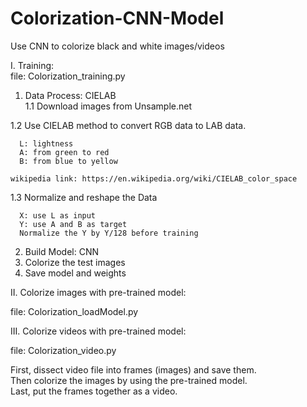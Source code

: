 # Colorization-CNN-Model  

Use CNN to colorize black and white images/videos  

I. Training:  
file: Colorization_training.py  

1. Data Process: CIELAB  
  1.1 Download images from Unsample.net

  1.2 Use CIELAB method to convert RGB data to LAB data.  

      L: lightness  
      A: from green to red  
      B: from blue to yellow  

    wikipedia link: https://en.wikipedia.org/wiki/CIELAB_color_space  

  1.3 Normalize and reshape the Data  

      X: use L as input  
      Y: use A and B as target  
      Normalize the Y by Y/128 before training  
  
2. Build Model: CNN  
3. Colorize the test images  
4. Save model and weights  

II. Colorize images with pre-trained model:  

  file: Colorization_loadModel.py  


III. Colorize videos with pre-trained model:  

  file: Colorization_video.py  

  First, dissect video file into frames (images) and save them.  
  Then colorize the images by using the pre-trained model.  
  Last, put the frames together as a video.  
